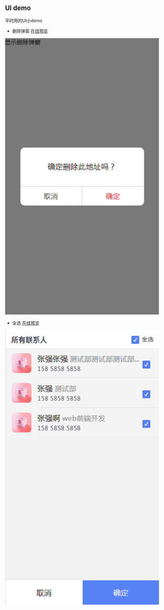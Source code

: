 ## UI demo

平时用的UI小demo

* 删除弹窗
[在线预览](https://annamayyan.github.io/test1/delToast.html)
<p align="center">
  <img width="900" src="img/delToast.png">
</p>  

* 全选
[在线预览](https://annamayyan.github.io/test1/groupsend.html)
<p align="center">
  <img width="900" src="img/groupsend.png">
</p>


